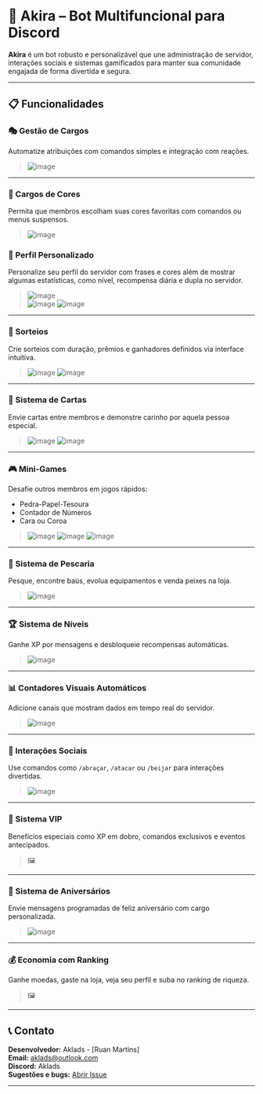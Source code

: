 # 🤖 Akira – Bot Multifuncional para Discord

**Akira** é um bot robusto e personalizável que une administração de servidor, interações sociais e sistemas gamificados para manter sua comunidade engajada de forma divertida e segura.

---

## 📋 Funcionalidades

### 🎭 Gestão de Cargos
Automatize atribuições com comandos simples e integração com reações.

> ![image](https://github.com/user-attachments/assets/e512573a-24d5-4c8f-ba92-46b66d6c3b5c)

---

### 🎨 Cargos de Cores
Permita que membros escolham suas cores favoritas com comandos ou menus suspensos.

> ![image](https://github.com/user-attachments/assets/b98bce71-74a7-4dd7-be16-d73c236e46c0)
 
### 🧝 Perfil Personalizado
Personalize seu perfil do servidor com frases e cores além de mostrar algumas estatísticas, como nível, recompensa diária e dupla no servidor.

> ![image](https://github.com/user-attachments/assets/b55c1e01-e2c6-4f53-9c32-bdb126e05e15) <br>
> ![image](https://github.com/user-attachments/assets/040ac350-023d-49b2-87ed-1987aa92bae5) 
> ![image](https://github.com/user-attachments/assets/573af44a-a0e6-4ebb-834c-29635347cfe7)



---

### 🎁 Sorteios
Crie sorteios com duração, prêmios e ganhadores definidos via interface intuitiva.

> ![image](https://github.com/user-attachments/assets/87f700ad-c676-46b4-b867-026b95573cec)
> ![image](https://github.com/user-attachments/assets/5eeb8afb-b05e-4bb0-9bea-e88d7e69c241)

---

### 💌 Sistema de Cartas
Envie cartas entre membros e demonstre carinho por aquela pessoa especial.

> ![image](https://github.com/user-attachments/assets/104d7ac9-0246-45fa-8255-0c10e7db544b)
> ![image](https://github.com/user-attachments/assets/9d633625-caf3-4395-ba72-f13323c7a01d)

---

### 🎮 Mini-Games
Desafie outros membros em jogos rápidos:
- Pedra-Papel-Tesoura
- Contador de Números
- Cara ou Coroa

> ![image](https://github.com/user-attachments/assets/74eef391-97df-4458-a30b-1129028f5561)
> ![image](https://github.com/user-attachments/assets/4e355081-2997-4ff5-b4c2-055973077f7b)
> ![image](https://github.com/user-attachments/assets/c7eaf007-136b-42c4-8b67-47116494ba02)

---

### 🎣 Sistema de Pescaria
Pesque, encontre baús, evolua equipamentos e venda peixes na loja.

> ![image](https://github.com/user-attachments/assets/6218c8b6-5ed9-49b8-9fb6-e743af0c98fe)

---

### 🏆 Sistema de Níveis
Ganhe XP por mensagens e desbloqueie recompensas automáticas.

> ![image](https://github.com/user-attachments/assets/1474e8b2-3d87-4fed-a5c0-3b8dcbad59f7)


---

### 📊 Contadores Visuais Automáticos
Adicione canais que mostram dados em tempo real do servidor.

> ![image](https://github.com/user-attachments/assets/ca6721e4-0167-4367-bccf-483a4a60502a)


---

### 💞 Interações Sociais
Use comandos como `/abraçar`, `/atacar` ou `/beijar` para interações divertidas.

> ![image](https://github.com/user-attachments/assets/16119d42-a47f-4052-8f11-710b0eb990b0)


---

### 💎 Sistema VIP
Benefícios especiais como XP em dobro, comandos exclusivos e eventos antecipados.

> 🖼️ 

---

### 🎂 Sistema de Aniversários
Envie mensagens programadas de feliz aniversário com cargo personalizada.

> ![image](https://github.com/user-attachments/assets/73429f34-ac72-43d0-83c7-c25efcf4dde5)


---

### 💰 Economia com Ranking
Ganhe moedas, gaste na loja, veja seu perfil e suba no ranking de riqueza.

> 🖼️ 

---

## 📞 Contato

**Desenvolvedor:** Aklads - [Ruan Martins]  
**Email:** aklads@outlook.com  
**Discord:** Aklads  
**Sugestões e bugs:** [Abrir Issue](https://github.com/Aklads/Akira/issues)

---
